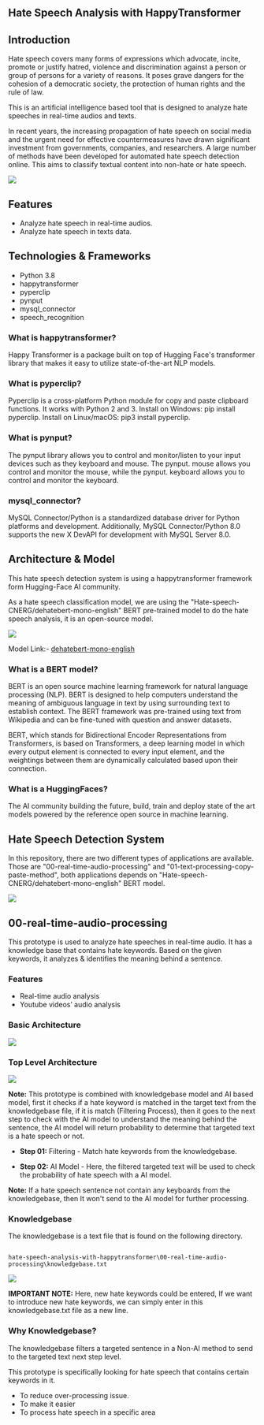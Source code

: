 ## Hate Speech Analysis with HappyTransformer

## Introduction

Hate speech covers many forms of expressions which advocate, incite, promote or justify hatred, violence and discrimination against a person or group of persons for a variety of reasons. It poses grave dangers for the cohesion of a democratic society, the protection of human rights and the rule of law.

This is an artificial intelligence based tool that is designed to analyze hate speeches in real-time audios and texts.

In recent years, the increasing propagation of hate speech on social media and the urgent need for effective countermeasures have drawn significant investment from governments, companies, and researchers. A large number of methods have
been developed for automated hate speech detection online. This aims to classify textual content into non-hate or hate speech.


![](github-readme-content/banner-image.png)


## Features
- Analyze hate speech in real-time audios.
- Analyze hate speech in texts data.


## Technologies & Frameworks

- Python 3.8
- happytransformer
- pyperclip
- pynput
- mysql_connector
- speech_recognition


### What is happytransformer?

Happy Transformer is a package built on top of Hugging Face's transformer library that makes it easy to utilize state-of-the-art NLP models.

### What is pyperclip?

Pyperclip is a cross-platform Python module for copy and paste clipboard functions. It works with Python 2 and 3. Install on Windows: pip install pyperclip. Install on Linux/macOS: pip3 install pyperclip.

### What is pynput?

The pynput library allows you to control and monitor/listen to your input devices such as they keyboard and mouse. The pynput. mouse allows you control and monitor the mouse, while the pynput. keyboard allows you to control and monitor the keyboard.

### mysql_connector?

MySQL Connector/Python is a standardized database driver for Python platforms and development. Additionally, MySQL Connector/Python 8.0 supports the new X DevAPI for development with MySQL Server 8.0.


## Architecture & Model

This hate speech detection system is using a happytransformer framework form Hugging-Face AI community.

As a hate speech classification model, we are using the "Hate-speech-CNERG/dehatebert-mono-english" BERT pre-trained model to do the hate speech analysis, it is an open-source model.

![](github-readme-content/hsmodel.jpg)

Model Link:- [dehatebert-mono-english](https://huggingface.co/Hate-speech-CNERG/dehatebert-mono-english)

### What is a BERT model?

BERT is an open source machine learning framework for natural language processing (NLP). BERT is designed to help computers understand the meaning of ambiguous language in text by using surrounding text to establish context. The BERT framework was pre-trained using text from Wikipedia and can be fine-tuned with question and answer datasets.

BERT, which stands for Bidirectional Encoder Representations from Transformers, is based on Transformers, a deep learning model in which every output element is connected to every input element, and the weightings between them are dynamically calculated based upon their connection.


### What is a HuggingFaces?

The AI community building the future, build, train and deploy state of the art models powered by the reference open source in machine learning.

## Hate Speech Detection System

In this repository, there are two different types of applications are available. Those are "00-real-time-audio-processing" and "01-text-processing-copy-paste-method", both applications depends on "Hate-speech-CNERG/dehatebert-mono-english" BERT model.

![](github-readme-content/github.jpg)

## 00-real-time-audio-processing

This prototype is used to analyze hate speeches in real-time audio. It has a knowledge base that contains hate keywords. Based on the given keywords, it analyzes & identifies the meaning behind a sentence.

### Features

- Real-time audio analysis
- Youtube videos’ audio analysis

### Basic Architecture

![](github-readme-content/audio-digram.png)


### Top Level Architecture

![](github-readme-content/real-time-diagram.drawio.png)

**Note:** This prototype is combined with knowledgebase model and AI based model, first it checks if a hate keyword is matched in the target text from the knowledgebase file, if it is match (Filtering Process), then it goes to the next step to check with the AI model to understand the meaning behind the sentence, the AI model will return probability to determine that targeted text is a hate speech or not.

- **Step 01:** Filtering - Match hate keywords from the knowledgebase.

- **Step 02:** AI Model - Here, the filtered targeted text will be used to check the probability of hate speech with a AI model.


**Note:** If a hate speech sentence not contain any keyboards from the knowledgebase, then It won't send to the AI model for further processing.


### Knowledgebase

The knowledgebase is a text file that is found on the following directory.

```

hate-speech-analysis-with-happytransformer\00-real-time-audio-processing\knowledgebase.txt

```

![](github-readme-content/know.jpg)

**IMPORTANT NOTE:** Here, new hate keywords could be entered, If we want to introduce new hate keywords, we can simply enter in this knowledgebase.txt file as a new line.


### Why Knowledgebase?

The knowledgebase filters a targeted sentence in a Non-AI method to send to the targeted text next step level.

This prototype is specifically looking for hate speech that contains certain keywords in it.   

- To reduce over-processing issue.
- To make it easier
- To process hate speech in a specific area
